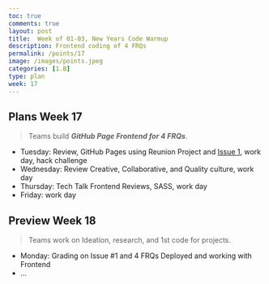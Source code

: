 ```yaml
---
toc: true
comments: true
layout: post
title:  Week of 01-03, New Years Code Warmup
description: Frontend coding of 4 FRQs
permalink: /points/17
image: /images/points.jpeg
categories: [1.B]
type: plan
week: 17
---
```


## Plans Week 17
> Teams build ***GitHub Page Frontend for 4 FRQs***.
- Tuesday: Review, GitHub Pages using Reunion Project and [Issue 1](https://github.com/jm1021/leuck_reunion/issues/1), work day, hack challenge
- Wednesday: Review Creative, Collaborative, and Quality culture, work day
- Thursday: Tech Talk Frontend Reviews, SASS, work day
- Friday: work day

## Preview Week 18
> Teams work on Ideation, research, and 1st code for projects.
- Monday: Grading on Issue #1 and 4 FRQs Deployed and working with Frontend
- ...
